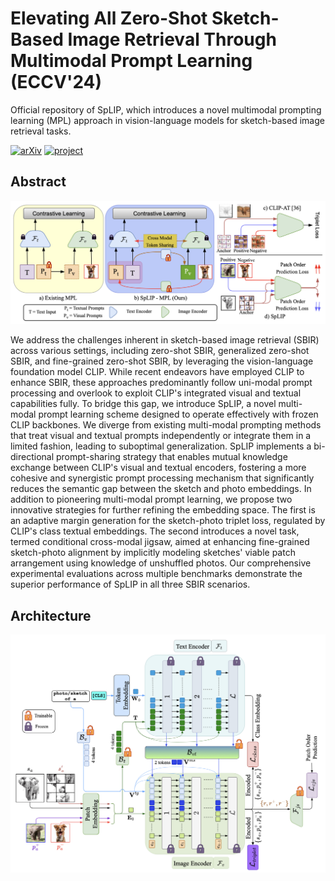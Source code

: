 # Elevating All Zero-Shot Sketch-Based Image Retrieval Through Multimodal Prompt Learning (ECCV'24)

Official repository of SpLIP, which introduces a novel multimodal prompting learning (MPL) approach in vision-language models for sketch-based image retrieval tasks.

[![arXiv](https://img.shields.io/badge/arXiv-Paper-brightgreen)](https://arxiv.org/pdf/2407.04207)
[![project](https://img.shields.io/badge/Project-Page-darkred)](https://mainaksingha01.github.io/SpLIP/)

## Abstract
<img src="https://github.com/mainaksingha01/SpLIP/blob/master/static/images/teaser.png" width="1000">

We address the challenges inherent in sketch-based image retrieval (SBIR) across various settings, including zero-shot SBIR, generalized zero-shot SBIR, and fine-grained zero-shot SBIR, by leveraging the vision-language foundation model CLIP. While recent endeavors have employed CLIP to enhance SBIR, these approaches predominantly follow uni-modal prompt processing and overlook to exploit CLIP's integrated visual and textual capabilities fully. To bridge this gap, we introduce SpLIP, a novel multi-modal prompt learning scheme designed to operate effectively with frozen CLIP backbones. We diverge from existing multi-modal prompting methods that treat visual and textual prompts independently or integrate them in a limited fashion, leading to suboptimal generalization. SpLIP implements a bi-directional prompt-sharing strategy that enables mutual knowledge exchange between CLIP's visual and textual encoders, fostering a more cohesive and synergistic prompt processing mechanism that significantly reduces the semantic gap between the sketch and photo embeddings. In addition to pioneering multi-modal prompt learning, we propose two innovative strategies for further refining the embedding space. The first is an adaptive margin generation for the sketch-photo triplet loss, regulated by CLIP's class textual embeddings. The second introduces a novel task, termed conditional cross-modal jigsaw, aimed at enhancing fine-grained sketch-photo alignment by implicitly modeling sketches' viable patch arrangement using knowledge of unshuffled photos. Our comprehensive experimental evaluations across multiple benchmarks demonstrate the superior performance of SpLIP in all three SBIR scenarios.

## Architecture

<img src="https://github.com/mainaksingha01/SpLIP/blob/master/static/images/architecture.png" width="800">
